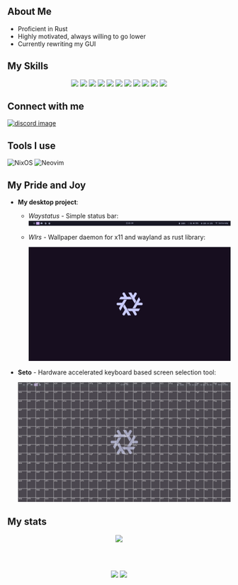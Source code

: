 ## **About Me**

- Proficient in Rust
- Highly motivated, always willing to go lower
- Currently rewriting my GUI

## **My Skills**

<p align="center">
  <img src="https://img.shields.io/badge/Rust-000000?style=for-the-badge&logo=rust&logoColor=white" />
  <img src ="https://img.shields.io/badge/Zig-%23F7A41D.svg?style=for-the-badge&logo=zig&logoColor=white" />
  <img src="https://img.shields.io/badge/c-%2300599C.svg?style=for-the-badge&logo=c&logoColor=white" />
  <img src="https://img.shields.io/badge/git-%3776AB.svg?style=for-the-badge&logo=git&logoColor=white&color=F05032" />
  <img src="https://img.shields.io/badge/Linux-FCC624?style=for-the-badge&logo=linux&logoColor=black" />
  <img src="https://img.shields.io/badge/NIX-5277C3.svg?style=for-the-badge&logo=NixOS&logoColor=white" />
  <img src="https://img.shields.io/badge/React-20232A?style=for-the-badge&logo=react&logoColor=61DAFB" />
  <img src="https://img.shields.io/badge/JavaScript-323330?style=for-the-badge&logo=javascript&logoColor=F7DF1E" />
  <img src="https://img.shields.io/badge/typescript-%23007ACC.svg?style=for-the-badge&logo=typescript&logoColor=white" />
  <img src="https://img.shields.io/badge/html5-%23E34F26.svg?style=for-the-badge&logo=html5&logoColor=white" />
  <img src="https://img.shields.io/badge/css3-%231572B6.svg?style=for-the-badge&logo=css3&logoColor=white" />
</p>

## **Connect with me**

<div id= "Connect">
 <a href="https://discordapp.com/users/unixpariah" target="_blank">
  <img src="https://img.shields.io/badge/Discord-5865F2?style=for-the-badge&logo=discord&logoColor=white" alt="discord image">
 </a>
</div>

## **Tools I use**

![NixOS](https://img.shields.io/badge/NIXOS-5277C3.svg?style=for-the-badge&logo=NixOS&logoColor=white)
![Neovim](https://img.shields.io/badge/NeoVim-%2357A143.svg?&style=for-the-badge&logo=neovim&logoColor=white)

## **My Pride and Joy**

- **My desktop project**:

  - *Waystatus* - Simple status bar:
    <a title="Waystatus: Status bar for wlroots based wayland compositors&#10Rendering from css is handled by my custom crate css-image" href="https://github.com/unixpariah/waystatus" target="_blank" >
      <img id="status_bar" src="./images/status_bar.png">
    </a>

  - *Wlrs* - Wallpaper daemon for x11 and wayland as rust library:

    <a title="Ruin: The battery indicator&#10Depends on self written wallpaper daemon as library, wlrs which aims to increase performance by reducing reads and writes to disk" href="https://github.com/unixpariah/ruin" target="_blank" >
      <img id="wallpaper" src="./images/wallpaper.png">
    </a>

- **Seto** - Hardware accelerated keyboard based screen selection tool:

  <a title="Seto - keyboard based screen selection tool" href="https://github.com/unixpariah/Seto" target="_blank" >
    <img id="wallpaper" src="./images/Seto.png">
  </a>

## **My stats**

  <div style="display: flex; justify-content: center;">
    <img style="width: 48%;" src="https://github-readme-stats.vercel.app/api?username=unixpariah&show_icons=true&theme=tokyonight&count_private=true" alt=""/>
    <img style="width: 51%;" src="https://github-readme-streak-stats.herokuapp.com?user=unixpariah&theme=github-dark-blue&date_format=j%20M%5B%20Y%5D"/>
  </div>


<div>
   <p align="center">
     <img style="height: 250px; padding-top: 50px;" src="https://github-readme-stats.vercel.app/api/top-langs/?username=unixpariah&hide=html&hide_title=true&hide_border=true&layout=compact&langs_count=6&text_color=000&icon_color=fff&bg_color=0,52fa5a,4dfcff,c64dff&theme=graywhite">
    <img src="https://github-profile-trophy.vercel.app/?username=unixpariah&theme=onestar">
  </p>
</div>
